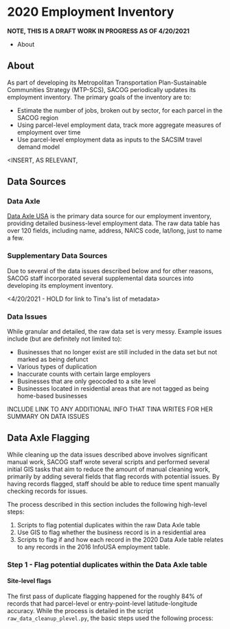 # 2020 Employment Inventory

**NOTE, THIS IS A DRAFT WORK IN PROGRESS AS OF 4/20/2021**

* About



## About

As part of developing its Metropolitan Transportation Plan-Sustainable Communities Strategy (MTP-SCS), SACOG periodically updates its employment inventory. The primary goals of the inventory are to:

* Estimate the number of jobs, broken out by sector, for each parcel in the SACOG region
* Using parcel-level employment data, track more aggregate measures of employment over time
* Use parcel-level employment data as inputs to the SACSIM travel demand model

<INSERT, AS RELEVANT, 



## Data Sources



### Data Axle

[Data Axle USA](https://www.data-axle.com/) is the primary data source for our employment inventory, providing detailed business-level employment data. The raw data table has over 120 fields, including name, address, NAICS code, lat/long, just to name a few.

### Supplementary Data Sources

Due to several of the data issues described below and for other reasons, SACOG staff incorporated several supplemental data sources into developing its employment inventory.

<4/20/2021 - HOLD for link to Tina's list of metadata>

### Data Issues

While granular and detailed, the raw data set is very messy. Example issues include (but are definitely not limited to):

* Businesses that no longer exist are still included in the data set but not marked as being defunct
* Various types of duplication
* Inaccurate counts with certain large employers
* Businesses that are only geocoded to a site level
* Businesses located in residential areas that are not tagged as being home-based businesses

INCLUDE LINK TO ANY ADDITIONAL INFO THAT TINA WRITES FOR HER SUMMARY ON DATA ISSUES

## Data Axle Flagging

While cleaning up the data issues described above involves significant manual work, SACOG staff wrote several scripts and performed several initial GIS tasks that aim to reduce the amount of manual cleaning work, primarily by adding several fields that flag records with potential issues. By having records flagged, staff should be able to reduce time spent manually checking records for issues.

The process described in this section includes the following high-level steps:

1. Scripts to flag potential duplicates within the raw Data Axle table
2. Use GIS to flag whether the business record is in a residential area
3. Scripts to flag if and how each record in the 2020 Data Axle table relates to any records in the 2016 InfoUSA employment table.

### Step 1 - Flag potential duplicates within the Data Axle table

#### Site-level flags

The first pass of duplicate flagging happened for the roughly 84% of records that had parcel-level or entry-point-level latitude-longitude accuracy. While the process is detailed in the script `raw_data_cleanup_plevel.py`, the basic steps used the following process:

